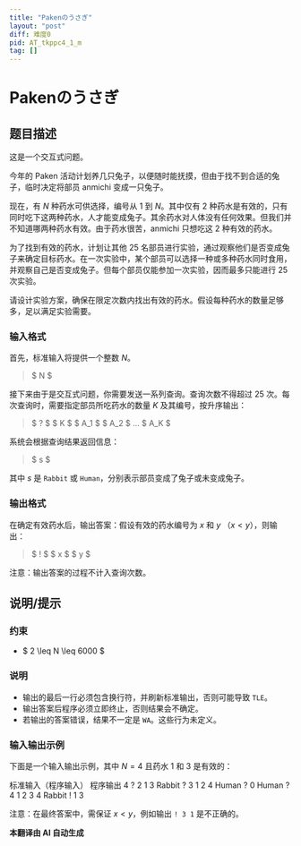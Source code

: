 ```yaml
---
title: "Pakenのうさぎ"
layout: "post"
diff: 难度0
pid: AT_tkppc4_1_m
tag: []
---
```


# Pakenのうさぎ

## 题目描述

这是一个交互式问题。

今年的 Paken 活动计划养几只兔子，以便随时能抚摸，但由于找不到合适的兔子，临时决定将部员 anmichi 变成一只兔子。

现在，有 $N$ 种药水可供选择，编号从 $1$ 到 $N$。其中仅有 $2$ 种药水是有效的，只有同时吃下这两种药水，人才能变成兔子。其余药水对人体没有任何效果。但我们并不知道哪两种药水有效。由于药水很苦，anmichi 只想吃这 $2$ 种有效的药水。

为了找到有效的药水，计划让其他 25 名部员进行实验，通过观察他们是否变成兔子来确定目标药水。在一次实验中，某个部员可以选择一种或多种药水同时食用，并观察自己是否变成兔子。但每个部员仅能参加一次实验，因而最多只能进行 25 次实验。

请设计实验方案，确保在限定次数内找出有效的药水。假设每种药水的数量足够多，足以满足实验需要。

### 输入格式

首先，标准输入将提供一个整数 $N$。

> $ N $

接下来由于是交互式问题，你需要发送一系列查询。查询次数不得超过 25 次。每次查询时，需要指定部员所吃药水的数量 $K$ 及其编号，按升序输出：

> $ ? $ $ K $ $ A_1 $ $ A_2 $ $\ldots$ $ A_K $

系统会根据查询结果返回信息：

> $ s $

其中 $s$ 是 `Rabbit` 或 `Human`，分别表示部员变成了兔子或未变成兔子。

### 输出格式

在确定有效药水后，输出答案：假设有效的药水编号为 $x$ 和 $y$ （$x < y$），则输出：

> $ ! $ $ x $ $ y $

注意：输出答案的过程不计入查询次数。

## 说明/提示

### 约束

- $ 2 \leq N \leq 6000 $

### 说明

- 输出的最后一行必须包含换行符，并刷新标准输出，否则可能导致 `TLE`。
- 输出答案后程序必须立即终止，否则结果会不确定。
- 若输出的答案错误，结果不一定是 `WA`。这些行为未定义。

### 输入输出示例

下面是一个输入输出示例，其中 $N = 4$ 且药水 1 和 3 是有效的：

标准输入（程序输入）    程序输出
4                         ? 2 1 3 Rabbit
                          ? 3 1 2 4 Human
                          ? 0 Human
                          ? 4 1 2 3 4 Rabbit
                          ! 1 3 

注意：在最终答案中，需保证 $x < y$，例如输出 `! 3 1` 是不正确的。

 **本翻译由 AI 自动生成**

